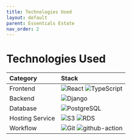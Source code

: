 ```yaml
---
title: Technologies Used
layout: default
parent: Essentials Estate
nav_order: 2
---
```


# Technologies Used

| Category        | Stack                   |
| :-------------- | :---------------------- |
| Frontend        | ![React] ![TypeScript]  |
| Backend         | ![Django]               |
| Database        | ![PostgreSQL]           |
| Hosting Service | ![S3] ![RDS]            |
| Workflow        | ![Git] ![github-action] |

[React]: https://img.shields.io/badge/-React-52BAD7?style=flat&logo=react&logoColor=white
[gitHub-action]: https://img.shields.io/badge/-GitHub_Actions-black?style=flat&logo=github
[Git]: https://img.shields.io/badge/-Git-black?style=flat&logo=git
[TypeScript]: https://img.shields.io/badge/-TypeScript-2f74c0?style=flat&logo=typescript&logoColor=white
[Django]: https://img.shields.io/badge/Django-darkgreen?logo=django
[PostgreSQL]: https://img.shields.io/badge/PostgreSQL-grey?logo=postgresql&logoColor=lightblue
[S3]: https://img.shields.io/badge/AWS_S3-white?logo=amazons3
[RDS]: https://img.shields.io/badge/AWS_RDS-white?logo=amazonrds
